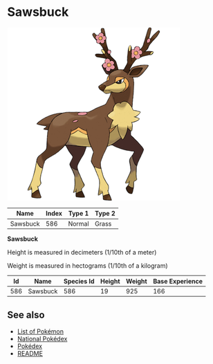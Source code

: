 # Sawsbuck


![Sawsbuck](images/586.png)

| **Name** | **Index** | **Type 1** | **Type 2** |
|----|----|----|----|
| Sawsbuck | 586 | Normal | Grass  |

**Sawsbuck** 


Height is measured in decimeters (1/10th of a meter)

Weight is measured in hectograms (1/10th of a kilogram)

| **Id** | **Name** | **Species Id** | **Height** | **Weight** | **Base Experience** |
|--------|----------|----------------|------------|------------|---------------------|
| 586 | Sawsbuck | 586 | 19 | 925 | 166 |


## See also

- [List of Pokémon](../pokemon.md)
- [National Pokédex](../national_pokedex.md)
- [Pokédex](../pokedex.md)
- [README](../README.md)
